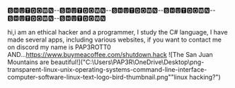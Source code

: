 🆂🅷🆄🆃🅳🅾🆆🅽--🆂🅷🆄🆃🅳🅾🆆🅽--🆂🅷🆄🆃🅳🅾🆆🅽--🆂🅷🆄🆃🅳🅾🆆🅽--🆂🅷🆄🆃🅳🅾🆆🅽--🆂🅷🆄🆃🅳🅾🆆🅽


 hi,i am an ethical hacker and a programmer, I study the C# language, I have made several apps, including various websites, if you want to contact me on discord my name is PAP3ROTT0
 AND...https://www.buymeacoffee.com/shutdown.hack
![The San Juan Mountains are beautiful!]("C:\Users\PAP3R\OneDrive\Desktop\png-transparent-linux-unix-operating-systems-command-line-interface-computer-software-linux-text-logo-bird-thumbnail.png""linux hacking?")
